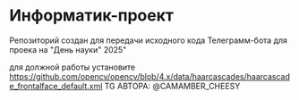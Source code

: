# Информатик-проект
Репозиторий создан для передачи исходного кода Телеграмм-бота для проека на "День науки" 2025"

для должной работы установите https://github.com/opencv/opencv/blob/4.x/data/haarcascades/haarcascade_frontalface_default.xml
TG АВТОРА:
@CAMAMBER_CHEESY
